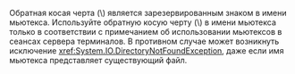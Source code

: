 Обратная косая черта (\\) является зарезервированным знаком в имени мьютекса. Используйте обратную косую черту (\\) в имени мьютекса только в соответствии с примечанием об использовании мьютексов в сеансах сервера терминалов. В противном случае может возникнуть исключение <xref:System.IO.DirectoryNotFoundException>, даже если имя мьютекса представляет существующий файл.
